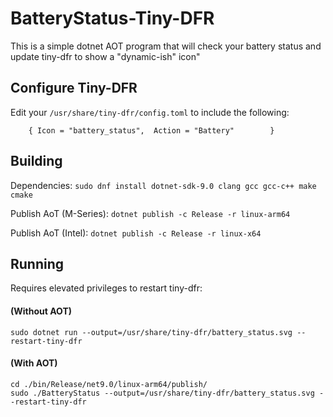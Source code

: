 # BatteryStatus-Tiny-DFR
This is a simple dotnet AOT program that will check your battery status and update tiny-dfr to show a "dynamic-ish" icon"

## Configure Tiny-DFR

Edit your `/usr/share/tiny-dfr/config.toml` to include the following:

`    { Icon = "battery_status",  Action = "Battery"        }`

## Building

Dependencies: `sudo dnf install dotnet-sdk-9.0 clang gcc gcc-c++ make cmake`
  
Publish AoT (M-Series): `dotnet publish -c Release -r linux-arm64`

Publish AoT (Intel): `dotnet publish -c Release -r linux-x64`

## Running

Requires elevated privileges to restart tiny-dfr:

#### (Without AOT)

`sudo dotnet run --output=/usr/share/tiny-dfr/battery_status.svg --restart-tiny-dfr`

#### (With AOT)

```
cd ./bin/Release/net9.0/linux-arm64/publish/
sudo ./BatteryStatus --output=/usr/share/tiny-dfr/battery_status.svg --restart-tiny-dfr
```
